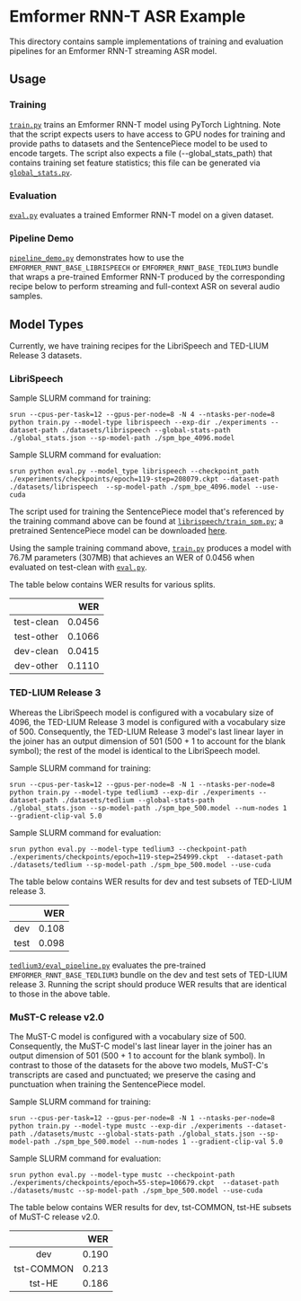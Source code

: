 # Emformer RNN-T ASR Example

This directory contains sample implementations of training and evaluation pipelines for an Emformer RNN-T streaming ASR model.

## Usage

### Training

[`train.py`](./train.py) trains an Emformer RNN-T model using PyTorch Lightning. Note that the script expects users to have access to GPU nodes for training and provide paths to datasets and the SentencePiece model to be used to encode targets. The script also expects a file (--global_stats_path) that contains training set feature statistics; this file can be generated via [`global_stats.py`](./global_stats.py).

### Evaluation

[`eval.py`](./eval.py) evaluates a trained Emformer RNN-T model on a given dataset.

### Pipeline Demo

[`pipeline_demo.py`](./pipeline_demo.py) demonstrates how to use the `EMFORMER_RNNT_BASE_LIBRISPEECH`
or `EMFORMER_RNNT_BASE_TEDLIUM3` bundle that wraps a pre-trained Emformer RNN-T produced by the corresponding recipe below to perform streaming and full-context ASR on several audio samples.

## Model Types

Currently, we have training recipes for the LibriSpeech and TED-LIUM Release 3 datasets.

### LibriSpeech

Sample SLURM command for training:
```
srun --cpus-per-task=12 --gpus-per-node=8 -N 4 --ntasks-per-node=8 python train.py --model-type librispeech --exp-dir ./experiments --dataset-path ./datasets/librispeech --global-stats-path ./global_stats.json --sp-model-path ./spm_bpe_4096.model
```

Sample SLURM command for evaluation:
```
srun python eval.py --model_type librispeech --checkpoint_path ./experiments/checkpoints/epoch=119-step=208079.ckpt --dataset-path ./datasets/librispeech  --sp-model-path ./spm_bpe_4096.model --use-cuda
```

The script used for training the SentencePiece model that's referenced by the training command above can be found at [`librispeech/train_spm.py`](./librispeech/train_spm.py); a pretrained SentencePiece model can be downloaded [here](https://download.pytorch.org/torchaudio/pipeline-assets/spm_bpe_4096_librispeech.model).

Using the sample training command above, [`train.py`](./train.py) produces a model with 76.7M parameters (307MB) that achieves an WER of 0.0456 when evaluated on test-clean with [`eval.py`](./eval.py).

The table below contains WER results for various splits.

|                     |          WER |
|:-------------------:|-------------:|
| test-clean          |       0.0456 |
| test-other          |       0.1066 |
| dev-clean           |       0.0415 |
| dev-other           |       0.1110 |

### TED-LIUM Release 3

Whereas the LibriSpeech model is configured with a vocabulary size of 4096, the TED-LIUM Release 3 model is configured with a vocabulary size of 500. Consequently, the TED-LIUM Release 3 model's last linear layer in the joiner has an output dimension of 501 (500 + 1 to account for the blank symbol); the rest of the model is identical to the LibriSpeech model.

Sample SLURM command for training:
```
srun --cpus-per-task=12 --gpus-per-node=8 -N 1 --ntasks-per-node=8 python train.py --model-type tedlium3 --exp-dir ./experiments --dataset-path ./datasets/tedlium --global-stats-path ./global_stats.json --sp-model-path ./spm_bpe_500.model --num-nodes 1 --gradient-clip-val 5.0
```

Sample SLURM command for evaluation:
```
srun python eval.py --model-type tedlium3 --checkpoint-path ./experiments/checkpoints/epoch=119-step=254999.ckpt  --dataset-path ./datasets/tedlium --sp-model-path ./spm_bpe_500.model --use-cuda
```

The table below contains WER results for dev and test subsets of TED-LIUM release 3.

|             |          WER |
|:-----------:|-------------:|
| dev         |       0.108  |
| test        |       0.098  |

[`tedlium3/eval_pipeline.py`](./tedlium3/eval_pipeline.py) evaluates the pre-trained `EMFORMER_RNNT_BASE_TEDLIUM3` bundle on the dev and test sets of TED-LIUM release 3. Running the script should produce WER results that are identical to those in the above table.

### MuST-C release v2.0

The MuST-C model is configured with a vocabulary size of 500. Consequently, the MuST-C model's last linear layer in the joiner has an output dimension of 501 (500 + 1 to account for the blank symbol). In contrast to those of the datasets for the above two models, MuST-C's transcripts are cased and punctuated; we preserve the casing and punctuation when training the SentencePiece model.

Sample SLURM command for training:
```
srun --cpus-per-task=12 --gpus-per-node=8 -N 1 --ntasks-per-node=8 python train.py --model-type mustc --exp-dir ./experiments --dataset-path ./datasets/mustc --global-stats-path ./global_stats.json --sp-model-path ./spm_bpe_500.model --num-nodes 1 --gradient-clip-val 5.0
```

Sample SLURM command for evaluation:
```
srun python eval.py --model-type mustc --checkpoint-path ./experiments/checkpoints/epoch=55-step=106679.ckpt  --dataset-path ./datasets/mustc --sp-model-path ./spm_bpe_500.model --use-cuda
```

The table below contains WER results for dev, tst-COMMON, tst-HE subsets of MuST-C release v2.0.

|                   |          WER |
|:-----------------:|-------------:|
| dev               |       0.190  |
| tst-COMMON        |       0.213  |
| tst-HE            |       0.186  |
